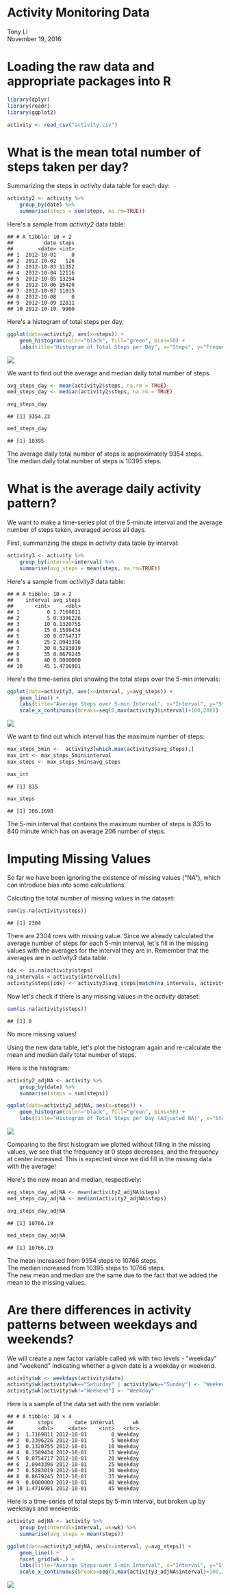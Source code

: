 # Activity Monitoring Data
Tony Li  
November 19, 2016  

Loading the raw data and appropriate packages into R
====================================================


```r
library(dplyr)
library(readr)
library(ggplot2)

activity <- read_csv("activity.csv")
```

What is the mean total number of steps taken per day?
=====================================================

Summarizing the steps in *activity* data table for each day:


```r
activity2 <- activity %>%
    group_by(date) %>%
    summarise(steps = sum(steps, na.rm=TRUE))
```

Here's a sample from *activity2* data table:

```
## # A tibble: 10 × 2
##          date steps
##        <date> <int>
## 1  2012-10-01     0
## 2  2012-10-02   126
## 3  2012-10-03 11352
## 4  2012-10-04 12116
## 5  2012-10-05 13294
## 6  2012-10-06 15420
## 7  2012-10-07 11015
## 8  2012-10-08     0
## 9  2012-10-09 12811
## 10 2012-10-10  9900
```

Here's a histogram of total steps per day:

```r
ggplot(data=activity2, aes(x=steps)) +
    geom_histogram(color="black", fill="green", bins=50) +
    labs(title="Histogram of Total Steps per Day", x="Steps", y="Frequency")
```

![](PA1_template_files/figure-html/unnamed-chunk-4-1.png)<!-- -->

We want to find out the average and median daily total number of steps.

```r
avg_steps_day <- mean(activity2$steps, na.rm = TRUE)
med_steps_day <- median(activity2$steps, na.rm = TRUE)

avg_steps_day
```

```
## [1] 9354.23
```

```r
med_steps_day
```

```
## [1] 10395
```

The average daily total number of steps is approximately 9354 steps.  
The median daily total number of steps is 10395 steps.

What is the average daily activity pattern?
===========================================

We want to make a time-series plot of the 5-minute interval and the average number
of steps taken, averaged across all days. 

First, summarizing the steps in *activity* data table by interval:

```r
activity3 <- activity %>%
    group_by(interval=interval) %>%
    summarise(avg_steps = mean(steps, na.rm=TRUE))
```

Here's a sample from *activity3* data table:

```
## # A tibble: 10 × 2
##    interval avg_steps
##       <int>     <dbl>
## 1         0 1.7169811
## 2         5 0.3396226
## 3        10 0.1320755
## 4        15 0.1509434
## 5        20 0.0754717
## 6        25 2.0943396
## 7        30 0.5283019
## 8        35 0.8679245
## 9        40 0.0000000
## 10       45 1.4716981
```


Here's the time-series plot showing the total steps over the 5-min intervals:


```r
ggplot(data=activity3, aes(x=interval, y=avg_steps)) +
    geom_line() +
    labs(title="Average Steps over 5-min Interval", x="Interval", y="Steps") +
    scale_x_continuous(breaks=seq(0,max(activity3$interval)+100,200))
```

![](PA1_template_files/figure-html/unnamed-chunk-7-1.png)<!-- -->

We want to find out which interval has the maximum number of steps:

```r
max_steps_5min <-  activity3[which.max(activity3$avg_steps),]
max_int <- max_steps_5min$interval
max_steps <- max_steps_5min$avg_steps

max_int
```

```
## [1] 835
```

```r
max_steps
```

```
## [1] 206.1698
```
The 5-min interval that contains the maximum number of steps is 835 to 
840 minute which has on average 206 number of steps.  


Imputing Missing Values
=======================

So far we have been ignoring the existence of missing values ("NA"), which can
introduce bias into some calculations.  

Calcuting the total number of missing values in the dataset:

```r
sum(is.na(activity$steps))
```

```
## [1] 2304
```

There are 2304 rows with missing value. Since we already
calculated the average number of steps for each 5-min interval, let's fill in
the missing values with the averages for the interval they are in. Remember that
the averages are in *activity3* data table.


```r
idx <- is.na(activity$steps)
na_intervals <-activity$interval[idx]
activity$steps[idx] <- activity3$avg_steps[match(na_intervals, activity3$interval)]
```

Now let's check if there is any missing values in the *activity* dataset:

```r
sum(is.na(activity$steps))
```

```
## [1] 0
```
No more missing values!


Using the new data table, let's plot the histogram again and re-calculate the
mean and median daily total number of steps.  

Here is the histogram:

```r
activity2_adjNA <- activity %>%
    group_by(date) %>%
    summarise(steps = sum(steps))

ggplot(data=activity2_adjNA, aes(x=steps)) +
    geom_histogram(color="black", fill="green", bins=50) +
    labs(title="Histogram of Total Steps per Day (Adjusted NA)", x="Steps", y="Frequency")
```

![](PA1_template_files/figure-html/unnamed-chunk-12-1.png)<!-- -->

Comparing to the first histogram we plotted without filling in the missing values, we
see that the frequency at 0 steps decreases, and the frequency at center increased.
This is expected since we did fill in the missing data with the average!  

Here's the new mean and median, respectively:

```r
avg_steps_day_adjNA <- mean(activity2_adjNA$steps)
med_steps_day_adjNA <- median(activity2_adjNA$steps)

avg_steps_day_adjNA
```

```
## [1] 10766.19
```

```r
med_steps_day_adjNA
```

```
## [1] 10766.19
```

The mean increased from 9354 steps to 10766 steps.  
The median increased from 10395 steps to 10766 steps.  
The new mean and median are the same due to the fact that we added the mean to the 
missing values.


Are there differences in activity patterns between weekdays and weekends?
==========================================================================

We will create a new factor variable called *wk* with two levels - "weekday"
and "weekend" indicating whether a given date is a weekday or weekend.


```r
activity$wk <- weekdays(activity$date)
activity$wk[activity$wk=="Saturday" | activity$wk=="Sunday"] <- "Weekend"
activity$wk[activity$wk!="Weekend"] <- "Weekday"
```

Here is a sample of the data set with the new variable:

```
## # A tibble: 10 × 4
##        steps       date interval      wk
##        <dbl>     <date>    <int>   <chr>
## 1  1.7169811 2012-10-01        0 Weekday
## 2  0.3396226 2012-10-01        5 Weekday
## 3  0.1320755 2012-10-01       10 Weekday
## 4  0.1509434 2012-10-01       15 Weekday
## 5  0.0754717 2012-10-01       20 Weekday
## 6  2.0943396 2012-10-01       25 Weekday
## 7  0.5283019 2012-10-01       30 Weekday
## 8  0.8679245 2012-10-01       35 Weekday
## 9  0.0000000 2012-10-01       40 Weekday
## 10 1.4716981 2012-10-01       45 Weekday
```

Here is a time-series of total steps by 5-min interval, but broken up by weekdays
and weekends:

```r
activity3_adjNA <- activity %>%
    group_by(interval=interval, wk=wk) %>%
    summarise(avg_steps = mean(steps))

ggplot(data=activity3_adjNA, aes(x=interval, y=avg_steps)) +
    geom_line() +
    facet_grid(wk~.) +
    labs(title="Average Steps over 5-min Interval", x="Interval", y="Steps") +
    scale_x_continuous(breaks=seq(0,max(activity3_adjNA$interval)+100,200))
```

![](PA1_template_files/figure-html/unnamed-chunk-16-1.png)<!-- -->





















